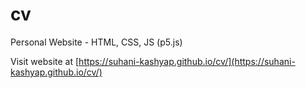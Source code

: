# cv
Personal Website - HTML, CSS, JS (p5.js)


Visit website at [https://suhani-kashyap.github.io/cv/](https://suhani-kashyap.github.io/cv/)
